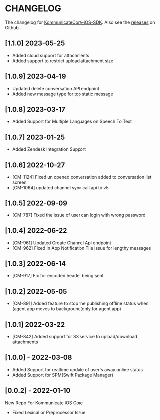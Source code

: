 # CHANGELOG

The changelog for [KommunicateCore-iOS-SDK](https://github.com/Kommunicate-io/KommunicateCore-iOS-SDK). Also see the [releases](https://github.com/Kommunicate-io/KommunicateCore-iOS-SDK/releases) on Github.
## [1.1.0] 2023-05-25
- Added cloud support for attachments
- Added support to restrict upload attachment size
## [1.0.9] 2023-04-19
- Updated delete conversation API endpoint
- Added new message type for top static message
## [1.0.8] 2023-03-17
- Added Support for Multiple Languages on Speech To Text
## [1.0.7] 2023-01-25
- Added Zendesk Integration Support
## [1.0.6] 2022-10-27 
- [CM-1124] Fixed un opened conversation added to conversation list screen
- [CM-1064] updated channel sync call api to v5
## [1.0.5] 2022-09-09
- [CM-787] Fixed the issue of user can login with wrong password
## [1.0.4] 2022-06-22
- [CM-961] Updated Create Channel Api endpoint
- [CM-962] Fixed In App Notification Tile issue for lengthy messages 
## [1.0.3] 2022-06-14
- [CM-917] Fix for encoded header being sent
## [1.0.2] 2022-05-05
- [CM-891] Added feature to stop the publishing offline status when (agent app moves to background(only for agent app)
## [1.0.1] 2022-03-22
- [CM-842] Added support for S3 service to upload/download attachments
## [1.0.0] - 2022-03-08
- Added Support for realtime update of user's away online status
- Added Support for SPM(Swift Package Manager)
## [0.0.2] - 2022-01-10
New Repo For Kommunicate iOS Core 
- Fixed Lexical or Preprocessor Issue

